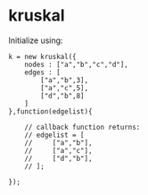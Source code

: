 # kruskal

Initialize using:

	k = new kruskal({
		nodes : ["a","b","c","d"],
		edges : [
		    ["a","b",3],
		    ["a","c",5],
		    ["d","b",8]
		]
	},function(edgelist){
	
		// callback function returns:
		// edgelist = [
		//     ["a","b"],
	    //     ["a","c"],
	    //     ["d","b"],
		// ];
		
	});
